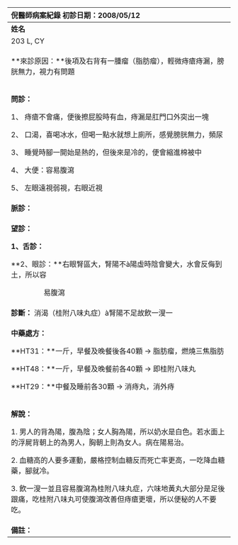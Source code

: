 ﻿|**倪醫師病案紀錄**                             初診日期：2008/05/12|
| :- |
|**姓名**|**性別：**|**年齡及體型**|**來診日期：**|
|203 L, CY|Male|44歲 身材一般|2008/05/12|
|<p>**來診原因：**後項及右背有一腫瘤（脂肪瘤），輕微痔瘡痔漏，膀胱無力，視力有問題</p><p></p>|
|<p>**問診：**</p><p>1、 痔瘡不會痛，便後擦屁股時有血，痔漏是肛門口外突出一塊</p><p>2、 口渴，喜喝冰水，但喝一點水就想上廁所，感覺膀胱無力，頻尿</p><p>3、 睡覺時腳一開始是熱的，但後來是冷的，便會縮進棉被中</p><p>4、 大便：容易腹瀉</p><p>5、 左眼遠視弱視，右眼近視</p>|
|**脈診：** |
|<p>**望診：**</p><p>**1、舌診：**</p><p>**2、眼診：**右眼腎區大，腎陽不à陽虛時陰會變大，水會反侮到土，所以容</p><p>`         `易腹瀉</p>|
|**診斷：** 消渴（桂附八味丸症）à腎陽不足故飲一溲一|
|<p>**中藥處方：** </p><p>**HT31：**一斤，早餐及晚餐後各40顆 → 脂肪瘤，燃燒三焦脂肪</p><p>**HT48：**一斤，早餐及晚餐前各40顆 → 即桂附八味丸</p><p>**HT29：**中餐及睡前各30顆 → 消痔丸，消外痔</p>|
|<p>**解說：**</p><p>1. 男人的背為陽，腹為陰；女人胸為陽，所以奶水是白色。若水面上的浮屍背朝上的為男人，胸朝上則為女人。病在陽易治。</p><p>2. 血糖高的人要多運動，嚴格控制血糖反而死亡率更高，一吃降血糖藥，腳就冷。</p><p>3. 飲一溲一並且容易腹瀉為桂附八味丸症，六味地黃丸大部分是足後跟痛，吃桂附八味丸可使腹瀉改善但痔瘡更壞，所以便秘的人不要吃。</p>|
|**備註：**|

